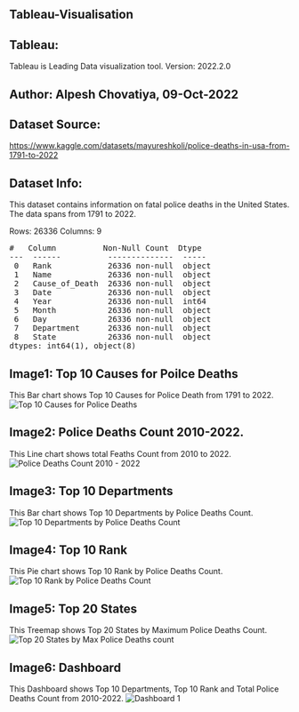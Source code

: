 ## Tableau-Visualisation
## Tableau:
Tableau is Leading Data visualization tool.
Version: 2022.2.0
## Author: Alpesh Chovatiya, 09-Oct-2022
## Dataset Source:
https://www.kaggle.com/datasets/mayureshkoli/police-deaths-in-usa-from-1791-to-2022
## Dataset Info:
This dataset contains information on fatal police deaths in the United States. The data spans from 1791 to 2022.

Rows: 26336
Columns: 9
<pre>
#   Column          Non-Null Count  Dtype 
---  ------          --------------  ----- 
 0   Rank            26336 non-null  object
 1   Name            26336 non-null  object
 2   Cause_of_Death  26336 non-null  object
 3   Date            26336 non-null  object
 4   Year            26336 non-null  int64 
 5   Month           26336 non-null  object
 6   Day             26336 non-null  object
 7   Department      26336 non-null  object
 8   State           26336 non-null  object
dtypes: int64(1), object(8)
</pre>

## Image1: Top 10 Causes for Poilce Deaths
This Bar chart shows Top 10 Causes for Police Death from 1791 to 2022.
![Top 10 Causes for Police Deaths](https://user-images.githubusercontent.com/114546267/194973080-dd11483e-654d-44a2-b13b-32050585dfe4.png)

## Image2: Police Deaths Count 2010-2022.
This Line chart shows total Feaths Count from 2010 to 2022.
![Police Deaths Count 2010 - 2022](https://user-images.githubusercontent.com/114546267/194973196-23987a70-1e6a-4051-94ad-dc11a9b36848.png)

## Image3: Top 10 Departments
This Bar chart shows Top 10 Departments by Police Deaths Count.
![Top 10 Departments by Police Deaths Count](https://user-images.githubusercontent.com/114546267/194973298-34a31861-7f08-40f5-8ec6-021ed02a374c.png)

## Image4: Top 10 Rank
This Pie chart shows Top 10 Rank by Police Deaths Count.
![Top 10 Rank by Police Deaths Count](https://user-images.githubusercontent.com/114546267/194973381-349149f2-06a8-4506-81a6-e4c7e9e8ac52.png)

## Image5: Top 20 States
This Treemap shows Top 20 States by Maximum Police Deaths Count.
![Top 20 States by Max Police Deaths count](https://user-images.githubusercontent.com/114546267/194973651-c734dcaf-c325-4c0a-9bd0-150575ce8280.png)

## Image6: Dashboard
This Dashboard shows Top 10 Departments, Top 10 Rank and Total Police Deaths Count from 2010-2022.
![Dashboard 1](https://user-images.githubusercontent.com/114546267/194973807-4c68c405-e118-4765-a4c2-18568d63be79.png)
